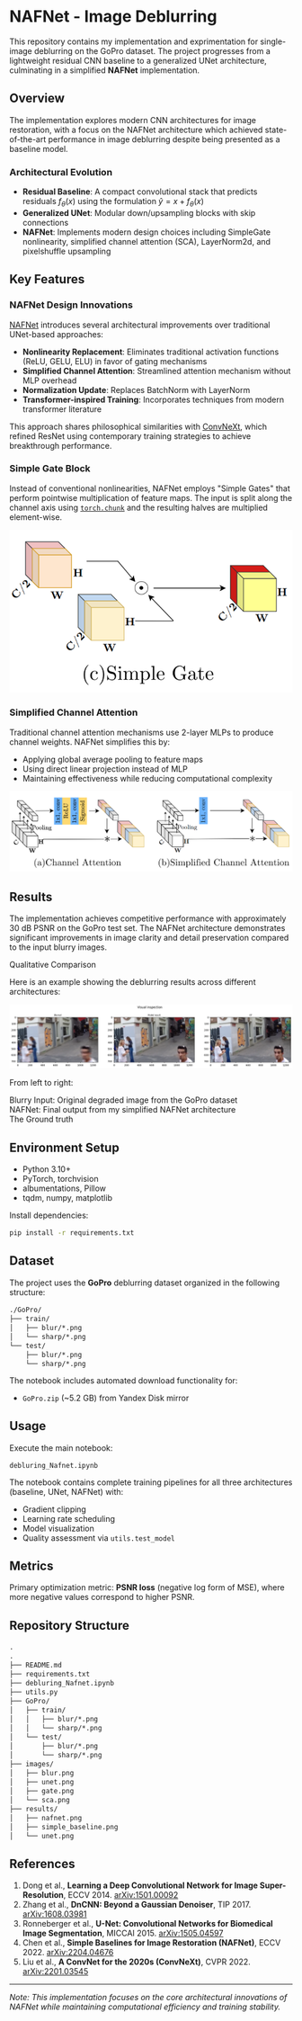 # NAFNet - Image Deblurring

This repository contains my implementation and exprimentation for single-image deblurring on the GoPro dataset. The project progresses from a lightweight residual CNN baseline to a generalized UNet architecture, culminating in a simplified **NAFNet** implementation.

## Overview

The implementation explores modern CNN architectures for image restoration, with a focus on the NAFNet architecture which achieved state-of-the-art performance in image deblurring despite being presented as a baseline model.

### Architectural Evolution

- **Residual Baseline**: A compact convolutional stack that predicts residuals $f_\theta(x)$ using the formulation $\hat{y} = x + f_\theta(x)$
- **Generalized UNet**: Modular down/upsampling blocks with skip connections
- **NAFNet**: Implements modern design choices including SimpleGate nonlinearity, simplified channel attention (SCA), LayerNorm2d, and pixelshuffle upsampling

## Key Features

### NAFNet Design Innovations

[NAFNet](https://arxiv.org/abs/2204.04676) introduces several architectural improvements over traditional UNet-based approaches:

- **Nonlinearity Replacement**: Eliminates traditional activation functions (ReLU, GELU, ELU) in favor of gating mechanisms
- **Simplified Channel Attention**: Streamlined attention mechanism without MLP overhead
- **Normalization Update**: Replaces BatchNorm with LayerNorm
- **Transformer-inspired Training**: Incorporates techniques from modern transformer literature

This approach shares philosophical similarities with [ConvNeXt](https://arxiv.org/abs/2201.03545), which refined ResNet using contemporary training strategies to achieve breakthrough performance.

### Simple Gate Block

Instead of conventional nonlinearities, NAFNet employs "Simple Gates" that perform pointwise multiplication of feature maps. The input is split along the channel axis using [`torch.chunk`](https://pytorch.org/docs/stable/generated/torch.chunk.html) and the resulting halves are multiplied element-wise.

![Simple Gate Architecture](images/gate.png)

### Simplified Channel Attention

Traditional channel attention mechanisms use 2-layer MLPs to produce channel weights. NAFNet simplifies this by:
- Applying global average pooling to feature maps
- Using direct linear projection instead of MLP
- Maintaining effectiveness while reducing computational complexity

![SCA Architecture](images/sca.png)

## Results

The implementation achieves competitive performance with approximately 30 dB PSNR on the GoPro test set. The NAFNet architecture demonstrates significant improvements in image clarity and detail preservation compared to the input blurry images.

Qualitative Comparison

Here is an example showing the deblurring results across different architectures:

![Result](results/nafnet.png)

From left to right:

Blurry Input: Original degraded image from the GoPro dataset <br>
NAFNet: Final output from my simplified NAFNet architecture <br>
The Ground truth <br>

## Environment Setup

- Python 3.10+
- PyTorch, torchvision
- albumentations, Pillow
- tqdm, numpy, matplotlib

Install dependencies:
```bash
pip install -r requirements.txt
```

## Dataset

The project uses the **GoPro** deblurring dataset organized in the following structure:
```
./GoPro/
├── train/
│   ├── blur/*.png
│   └── sharp/*.png
└── test/
    ├── blur/*.png
    └── sharp/*.png
```

The notebook includes automated download functionality for:
- `GoPro.zip` (~5.2 GB) from Yandex Disk mirror

## Usage

Execute the main notebook:
```
debluring_Nafnet.ipynb
```

The notebook contains complete training pipelines for all three architectures (baseline, UNet, NAFNet) with:
- Gradient clipping
- Learning rate scheduling
- Model visualization
- Quality assessment via `utils.test_model`

## Metrics

Primary optimization metric: **PSNR loss** (negative log form of MSE), where more negative values correspond to higher PSNR.

## Repository Structure

```
.
.
├── README.md
├── requirements.txt
├── debluring_Nafnet.ipynb
├── utils.py
├── GoPro/
│   ├── train/
│   │   ├── blur/*.png
│   │   └── sharp/*.png
│   └── test/
│       ├── blur/*.png
│       └── sharp/*.png
├── images/
│   ├── blur.png
│   ├── unet.png
│   ├── gate.png
│   └── sca.png
├── results/
│   ├── nafnet.png
│   ├── simple_baseline.png
│   └── unet.png

```

## References

1. Dong et al., **Learning a Deep Convolutional Network for Image Super-Resolution**, ECCV 2014. [arXiv:1501.00092](https://arxiv.org/abs/1501.00092)
2. Zhang et al., **DnCNN: Beyond a Gaussian Denoiser**, TIP 2017. [arXiv:1608.03981](https://arxiv.org/abs/1608.03981)
3. Ronneberger et al., **U-Net: Convolutional Networks for Biomedical Image Segmentation**, MICCAI 2015. [arXiv:1505.04597](https://arxiv.org/abs/1505.04597)
4. Chen et al., **Simple Baselines for Image Restoration (NAFNet)**, ECCV 2022. [arXiv:2204.04676](https://arxiv.org/abs/2204.04676)
5. Liu et al., **A ConvNet for the 2020s (ConvNeXt)**, CVPR 2022. [arXiv:2201.03545](https://arxiv.org/abs/2201.03545)

---

*Note: This implementation focuses on the core architectural innovations of NAFNet while maintaining computational efficiency and training stability.*



